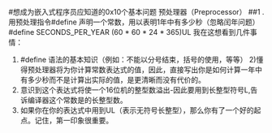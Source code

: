 #想成为嵌入式程序员应知道的0x10个基本问题
预处理器（Preprocessor）
##1 . 用预处理指令#define 声明一个常数，用以表明1年中有多少秒（忽略闰年问题）
\#define SECONDS_PER_YEAR (60 * 60 * 24 * 365)UL
我在这想看到几件事情：
1) #define 语法的基本知识（例如：不能以分号结束，括号的使用，等等）
2)懂得预处理器将为你计算常数表达式的值，因此，直接写出你是如何计算一年中有多少秒而不是计算出实际的值，是更清晰而没有代价的。
3) 意识到这个表达式将使一个16位机的整型数溢出-因此要用到长整型符号L,告诉编译器这个常数是的长整型数。
4) 如果你在你的表达式中用到UL（表示无符号长整型），那么你有了一个好的起点。记住，第一印象很重要。
